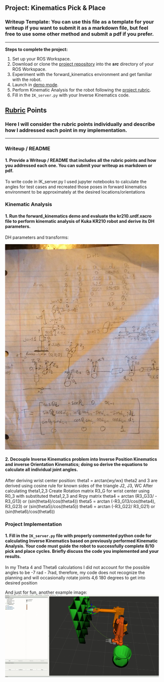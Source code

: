 ## Project: Kinematics Pick & Place
### Writeup Template: You can use this file as a template for your writeup if you want to submit it as a markdown file, but feel free to use some other method and submit a pdf if you prefer.

---


**Steps to complete the project:**  


1. Set up your ROS Workspace.
2. Download or clone the [project repository](https://github.com/udacity/RoboND-Kinematics-Project) into the ***src*** directory of your ROS Workspace.  
3. Experiment with the forward_kinematics environment and get familiar with the robot.
4. Launch in [demo mode](https://classroom.udacity.com/nanodegrees/nd209/parts/7b2fd2d7-e181-401e-977a-6158c77bf816/modules/8855de3f-2897-46c3-a805-628b5ecf045b/lessons/91d017b1-4493-4522-ad52-04a74a01094c/concepts/ae64bb91-e8c4-44c9-adbe-798e8f688193).
5. Perform Kinematic Analysis for the robot following the [project rubric](https://review.udacity.com/#!/rubrics/972/view).
6. Fill in the `IK_server.py` with your Inverse Kinematics code. 


[//]: # (Image References)

[image1]: ./misc_images/DH_table_and_transforms.jpg
[image2]: ./misc_images/misc2.png
[image3]: ./misc_images/misc3.png

## [Rubric](https://review.udacity.com/#!/rubrics/972/view) Points
### Here I will consider the rubric points individually and describe how I addressed each point in my implementation.  

---
### Writeup / README

#### 1. Provide a Writeup / README that includes all the rubric points and how you addressed each one.  You can submit your writeup as markdown or pdf.  

To write code in IK_server.py I used jupyter notebooks to calculate the angles for test cases and recreated those poses in forward kinematics environment to be approximately at the desired locations/orientations

### Kinematic Analysis
#### 1. Run the forward_kinematics demo and evaluate the kr210.urdf.xacro file to perform kinematic analysis of Kuka KR210 robot and derive its DH parameters.

DH parameters and transforms:

![alt text][image1]



#### 2. Decouple Inverse Kinematics problem into Inverse Position Kinematics and inverse Orientation Kinematics; doing so derive the equations to calculate all individual joint angles.

After  deriving wrist center position:
theta1 = arctan(wy/wx)
theta2 and 3 are derived using cosine rule for known sides of the triangle J2, J3, WC
After calculating theta1,2,3 
Create Rotation matrix R3_G for wrist center using R0_3 with substituted theta1,2,3 and Rrpy matrix
theta4 = arctan (R3_G33/ -R3_G13) or (sin(theta4)/cos(theta4))
theta5 = arctan (-R3_G13/cos(theta4), R3_G23) or (sin(theta5)/cos(theta5))
theta6 = arctan (-R3_G22/ R3_G21) or (sin(theta6)/cos(theta6))


### Project Implementation

#### 1. Fill in the `IK_server.py` file with properly commented python code for calculating Inverse Kinematics based on previously performed Kinematic Analysis. Your code must guide the robot to successfully complete 8/10 pick and place cycles. Briefly discuss the code you implemented and your results. 

In my Theta 4 and Theta6 calculations I did not account for the possible angles to be -7 rad - 7rad, therefore, my code does not recognize the planning and will occasionally rotate joints 4,6 180 degrees to get into desired position


And just for fun, another example image:
![alt text][image3]



